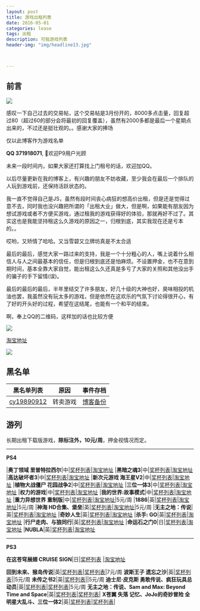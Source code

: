 ```yaml
---
layout: post
title: 游戏出租列表
date: 2016-05-01
categories: lease
tags: 出租
description: 可租游戏列表
header-img: "img/headline13.jpg"



---
```





## 前言

![](http://7xlzhh.com1.z0.glb.clouddn.com/%E5%B1%8F%E5%B9%95%E5%BF%AB%E7%85%A7%202016-05-18%2023.26.44.png)

感叹一下自己过去的交易帖，这个交易帖是3月份开的，8000多点击量，回复超过80（超过60的部分会将最初的回复覆盖），虽然有2000多都是最后一个星期点出来的，不过还是挺壮观的。。感谢大家的捧场

仅以此博客作为游戏名单

**QQ 371918071**, 欢迎P9用户光顾

未来一段时间内，如果大家还打算找上门租号的话，欢迎加QQ。

以后尽量更新在我的博客上，有兴趣的朋友不妨收藏，至少我会在最后一个排队的人玩到游戏前，还保持活跃状态的。

我一直不觉得自己是JS，虽然有段时间丧心病狂的想高价出租，但是还是觉得过意不去，同时我也没兴趣把所谓的「出租大业」做大，但是啊，如果能有朋友因为想试游戏或者不方便买游戏，通过租我的游戏获得好的体验，那就再好不过了。其实这也是我能坚持租这么久游戏的原因之一，归根到底，其实我现在还是亏本的。。

哎哟，又矫情了哈哈。又当雪碧又立牌坊真是不太合适

最后的最后，感觉大家一路过来的支持，我是一个十分粗心的人，嘴上说着什么相信人与人之间最基本的信任，但是归根到底还是怕麻烦。不设置押金，也不在意到期时间，基本全靠大家自觉，能出租这么久还真是多亏了大家的关照和其他没出手的骗子的手下留情(误)。

最后的最后的最后，半年里结交了许多朋友，好几十级的大神也好，臭味相投的机油也罢，我虽然没有玩太多的游戏，但是依然在这欢乐的气氛下讨论得很开心，有了好的开头好的过程，希望在这结尾，也能有一个和平的结束。


啊，奉上QQ的二维码，这样加的话也比较方便

![](http://7xlzhh.com1.z0.glb.clouddn.com/%E9%BB%91%E5%90%8D%E5%8D%95v1IMG_1292.JPG)

[淘宝地址](https://shop150462286.taobao.com/shop/view_shop.htm?spm=0.0.0.0.j7W4xc&mytmenu=mdianpu&user_number_id=1029812093)

![](http://7xlzhh.com1.z0.glb.clouddn.com/IMG_1365.PNG)

## 黑名单

黑名单列表|原因|事件存档
----|----|----
[cy19890912](http://d7vg.com/psnid/cy19890912)|转卖游戏|[博客备份](http://sinhya.com/lease/2016/04/26/Blacklist-v1/)

## 游列

长期出租下载版游戏，**除标注外，10元/周**，押金视情况而定。

---


**PS4**

|**奥丁领域 里普特拉西尔**|中|[奖杯列表](http://d7vg.com/psngame/7394)|[淘宝地址](https://item.taobao.com/item.htm?id=531967178122)
|**黑暗之魂3**|中|[奖杯列表](http://d7vg.com/psngame/7897)|[淘宝地址](https://item.taobao.com/item.htm?id=532594852611)
|**高达破坏者3**|中|[奖杯列表](http://d7vg.com/psngame/9890)|[淘宝地址](https://item.taobao.com/item.htm?id=532619449767)
|**新次元游戏 海王星V2**|中|[奖杯列表](http://d7vg.com/psngame/9579)|[淘宝地址](https://item.taobao.com/item.htm?id=532020288384)
|**植物大战僵尸 花园战争2**|中|[奖杯列表](http://d7vg.com/psngame/8488)|[淘宝地址](https://item.taobao.com/item.htm?id=532225033696)
|**三位一体3**|中|[奖杯列表](http://d7vg.com/psngame/9430)|[淘宝地址](https://item.taobao.com/item.htm?id=532762452742)
|**权力的游戏**|中|[奖杯列表](http://d7vg.com/psngame/7882)|[淘宝地址](https://item.taobao.com/item.htm?id=528163450884)
|**我的世界:故事模式**|中|[奖杯列表](http://d7vg.com/psngame/8964)|[淘宝地址](https://item.taobao.com/item.htm?id=528841745811)
|**重力异想世界 重制版**|中|[奖杯列表](http://d7vg.com/psngame/7915)|[淘宝地址](https://item.taobao.com/item.htm?id=531909411687)|5元/周
|**1886**|英|[奖杯列表](http://d7vg.com/psngame/6616)|[淘宝地址](https://item.taobao.com/item.htm?id=528120579244)|5元/周
|**神海 HD合集、堡垒**|英|[奖杯列表](http://d7vg.com/psngame/8609)|[淘宝地址](https://item.taobao.com/item.htm?id=528120579244)|5元/周
|**无主之地：传说**|英|[奖杯列表](http://d7vg.com/psngame/7228)|[淘宝地址](https://item.taobao.com/item.htm?id=533144883778)
|**奇妙人生**|英|[奖杯列表](http://d7vg.com/psngame/7875)|[淘宝地址](https://item.taobao.com/item.htm?id=532019760034)
|**杀手: GO**|英|[奖杯列表](http://d7vg.com/psngame/10328)|[淘宝地址](https://item.taobao.com/item.htm?id=531908715076)
|**行尸走肉、与狼同行**|英|[奖杯列表](http://d7vg.com/psngame/7242)|[淘宝地址](https://item.taobao.com/item.htm?id=531968598270)
|**命运石之门0**|日|[奖杯列表](http://d7vg.com/psngame/9217)|[淘宝地址](https://item.taobao.com/item.htm?id=528119779394)
|**NUBLA**|英|[奖杯列表](http://d7vg.com/psngame/9990)|[淘宝地址](https://item.taobao.com/item.htm?id=533144883778)

---

**PS3**

**在这苍穹展翅 CRUISE SIGN**|日|[奖杯列表](http://d7vg.com/psngame/7214) |[淘宝地址](https://item.taobao.com/item.htm?id=531909675625)




**回到未来、猴岛传说**|英|[奖杯列表](http://d7vg.com/psngame/2751)|[奖杯列表](http://d7vg.com/psngame/1327)|7元/周
**波斯王子 遗忘之沙**|英|[奖杯列表](http://d7vg.com/psngame/1112)||5元/周
**未传之书2**|英|[奖杯列表](http://d7vg.com/psngame/8827)||5元/周
**迪士尼·皮克斯 勇敢传说、疯狂玩具总动员**|英|[奖杯列表](http://d7vg.com/psngame/3056)|[奖杯列表](http://d7vg.com/psngame/3780)|5元/周
**无主之地：传说、Sam and Max: Beyond Time and Space**|英|[奖杯列表](http://d7vg.com/psngame/6140)|[奖杯列表](http://d7vg.com/psngame/2048)|
**X苍翼 失落 记忆、JoJo的奇妙冒险 全明星大乱斗、三位一体2**|英|[奖杯列表](http://d7vg.com/psngame/8253)|[奖杯列表](http://d7vg.com/psngame/2044)|

